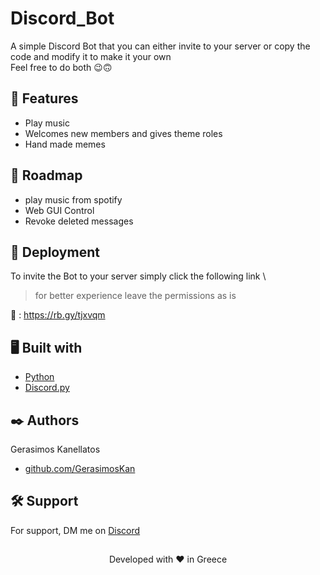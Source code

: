 # Discord_Bot

A simple Discord Bot that you can either invite to your server or copy the code and modify it to make it your own \
Feel free to do both  :wink::upside_down_face:
## :monocle_face: Features 

- Play music
- Welcomes new members and gives theme roles
- Hand made memes


## :bookmark_tabs: Roadmap

- play music from spotify
- Web GUI Control
- Revoke deleted messages


## :rocket: Deployment

To invite the Bot to your server simply click the following link \
> for better experience leave the permissions as is

:link: : https://rb.gy/tjxvqm
## :desktop_computer: Built with

- [Python](https://www.python.org/)
- [Discord.py](https://discordpy.readthedocs.io/)


## :black_nib: Authors

Gerasimos Kanellatos
- [github.com/GerasimosKan](https://github.com/GerasimosKan)
## :hammer_and_wrench: Support

For support, DM me on [Discord](https://discord.com/users/546360303697395743)


## 
<p align="center">
  Developed with ❤️ in Greece
</p>
